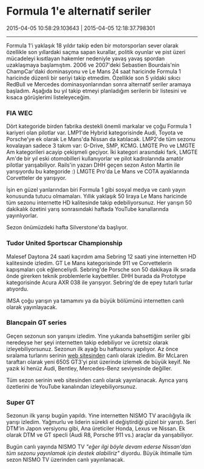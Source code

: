 # Formula 1'e alternatif seriler

2015-04-05 10:58:29.103643 | 2015-04-05 12:18:37.798301

---

Formula 1'i yaklaşık 18 yıldır takip eden bir motorsporları sever olarak özellikle
son yıllardaki saçma sapan kurallar, politik oyunlar ve pist üzeri mücadeleyi
kısıtlayan hakemler nedeniyle yavaş yavaş spordan uzaklaşmaya başlamıştım. 2006 ve
2007'deki Sebastien Bourdais'nin ChampCar'daki dominasyonu ve Le Mans 24 saat
haricinde Formula 1 haricinde düzenli bir seriyi takip etmedim. Özellikle son 5
yıldaki sıkıcı RedBull ve Mercedes dominasyonlarından sonra alternatif seriler
aramaya başladım. Aşağıda bu yıl takip etmeyi planladığım serilerin bir listesini
ve kısaca görüşlerimi listeleyeceğim.

### FIA WEC

Dört kategoride birden fabrika destekli önemli markalar ve çoğu Formula 1 kariyeri
olan pilotlar var. LMP1'de Hybrid kategorisinde Audi, Toyota ve Porsche'ye ek olarak
Le Mans'da Nissan da katılacak. LMP2'de tüm sezonu kovalayan sadece 3 takım var:
G-Drive, SMP, KCMG. LMGTE Pro ve LMGTE Am kategorileri acayip çekişmeli geçiyor.
İki kategori arasındaki fark, LMGTE Am'de bir yıl eski otomobilleri kullanıyorlar
ve pilot kadrolarında amatör pilotlar yarışabiliyor. Rails'in yazarı DHH geçen sezon
Aston Martin ile yarışıyordu bu kategoride :) LMGTE Pro'da Le Mans ve COTA ayaklarında
Corvetteler de yarışıyor.

İşin en güzel yanlarından biri Formula 1 gibi sosyal medya ve canlı yayın konusunda
tutucu olmamaları. Yıllık yaklaşık 50 liraya Le Mans haricinde tüm sezonu internette
HD kalitesinde takip edebiliyorsunuz. Her yarışın 50 dakikalık özetini yarış
sonrasındaki haftada YouTube kanallarında yayınlıyorlar.

Sezon önümüzdeki hafta Silverstone'da başlıyor.

### Tudor United Sportscar Championship

Malesef Daytona 24 saati kaçırdım ama Sebring 12 saati yine internetten HD kalitesinde
izledim. GT Le Mans kategorisinde 911 ve Corvettelerin kapışmaları çok eğlenceliydi.
Sebring'de Porsche son 50 dakikaya ilk sırada önde girerken teknik problemlerle
kaybettiler. DHH burada da Prototype kategorisinde Acura AXR 038 ile yarışıyor.
Sebring'de de epey tutarlı turlar atıyordu.

IMSA çoğu yarışın ya tamamını ya da büyük bölümünü internetten canlı olarak yayınlayacak.

### Blancpain GT series

Geçen sezonun son yarışını izledim. Yine yukarıda bahsettiğim seriler gibi neredeyse
her şeyi internetten takip edebiliyor ve ücretsiz olarak izleyebiliyorsunuz. Sezonun
ilk ayağı bu haftasonu yapılıyor. Az önce sıralama turlarını serinin
[web sitesinden](http://www.blancpain-gt-series.com/gt-tv) canlı olarak izledim. Bir
McLaren taraftarı olarak yeni 650S GT3'yi pist üzerinde izlemek de büyük keyif. Ne
yazık ki henüz Audi, Bentley, Mercedes-Benz seviyesinde değiller.

Tüm sezon serinin web sitesinden canlı olarak yayınlanacak. Ayrıca yarış özetlerini
de YouTube kanalından izleyebiliyorsunuz.

### Super GT

Sezonun ilk yarışı bugün yapıldı. Yine internetten NISMO TV aracılığıyla ilk yarışı
izledim. Yağmurlu ve liderin sürekli el değiştirdiği güzel bir yarıştı. Seri DTM'in
Japon versiyonu gibi, Ana üreticiler Honda, Lexus ve Nissan. Ek olarak DTM ve GT
specli (Audi R8, Porsche 911 vs.) araçlar da yarışabiliyor.

Bugün canlı yayında NISMO TV *"eğer ilgi böyle devam ederse Nissan'dan tüm sezonu
yayınlamak için destek alabiliriz"* diyordu. Büyük ihtimalle tüm sezon NISMO TV
üzerinden canlı yayınlanacak.

<!-- meta: archive(0) active(1) -->

